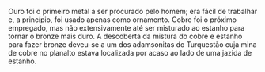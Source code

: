 ﻿Ouro foi o primeiro metal a ser procurado pelo homem; era fácil de trabalhar e, a princípio, foi usado apenas como ornamento. Cobre foi o próximo empregado, mas não extensivamente até ser misturado ao estanho para tornar o bronze mais duro. A descoberta da mistura do cobre e estanho para fazer bronze deveu-se a um dos adamsonitas do Turquestão cuja mina de cobre no planalto estava localizada por acaso ao lado de uma jazida de estanho.